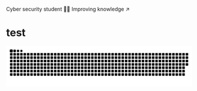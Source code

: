Cyber  security  student 🐱‍💻
Improving knowledge     ↗
<h1>test</h1>


![snake gif](https://github.com/0xArtpc/0xArtpc/blob/output/github-contribution-grid-snake.svg)
